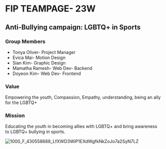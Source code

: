# FIP TEAMPAGE- 23W
## Anti-Bullying campaign: LGBTQ+ in Sports

### Group Members
* Tonya Oliver- Project Manager
* Evica Mai- Motion Design
* Sian Kim- Graphic Design
* Mamatha Ramesh- Web Dev- Backend
* Doyeon Kim- Web Dev- Frontend

### Value
Empowering the youth, Compassion, Empathy, understanding, being an ally for the LGBTQ+


### Mission
Educating the youth in becoming allies with LGBTQ+ and bring awareness to LGBTQ+ bullying in sports. 


![1000_F_430558688_LfXWD3WiP1EXdWgfkNkZoJo7a2SyN7LZ](https://user-images.githubusercontent.com/90973094/212151785-e956d443-11c4-498a-8468-975ac02ab026.jpg)

